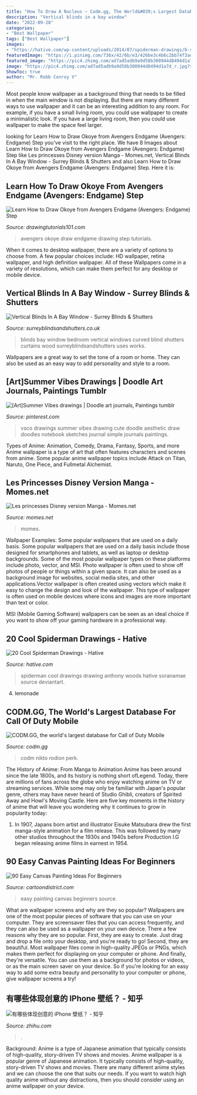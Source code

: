 ```yaml
---
title: "How To Draw A Nucleus ~ Codm.gg, The World&#039;s Largest Database For Call Of Duty Mobile"
description: "Vertical blinds in a bay window"
date: "2022-09-28"
categories:
- "Best Wallpaper"
tags: ["Best Wallpaper"]
images:
- "https://hative.com/wp-content/uploads/2014/07/spiderman-drawings/6-spiderman-drawings.jpg"
featuredImage: "https://i.pinimg.com/736x/42/6b/e3/426be3c4b6c2bb74f3adfd2995b9937d.jpg"
featured_image: "https://pic4.zhimg.com/ad7ad5adb9a9d58b300944d8494d1a7d_r.jpg?source=1940ef5c"
image: "https://pic4.zhimg.com/ad7ad5adb9a9d58b300944d8494d1a7d_r.jpg?source=1940ef5c"
ShowToc: true
author: "Mr. Robb Conroy V"
---
```



Most people know wallpaper as a background thing that needs to be filled in when the main window is not displaying. But there are many different ways to use wallpaper and it can be an interesting addition to any room. For example, if you have a small living room, you could use wallpaper to create a minimalistic look. If you have a large living room, then you could use wallpaper to make the space feel larger.

	

		
looking for Learn How to Draw Okoye from Avengers Endgame (Avengers: Endgame) Step you've visit to the right place. We have 8 Images about Learn How to Draw Okoye from Avengers Endgame (Avengers: Endgame) Step like Les princesses Disney version Manga - Momes.net, Vertical Blinds In A Bay Window - Surrey Blinds &amp; Shutters and also Learn How to Draw Okoye from Avengers Endgame (Avengers: Endgame) Step. Here it is:
		
    
## Learn How To Draw Okoye From Avengers Endgame (Avengers: Endgame) Step

<img loading=lazy src="https://cdn-0.drawingtutorials101.com/drawing-tutorials/Sci-Fi/Avengers-Endgame/okoye/how-to-draw-Okoye--from-Avengers-Endgame-step-13.png" onerror="this.onerror=null;this.src='https://tse2.mm.bing.net/th?id=OIP.i27JuRuczDAD6zCFahoV-wHaKe&amp;pid=15.1';" alt="Learn How to Draw Okoye from Avengers Endgame (Avengers: Endgame) Step">

_Source: drawingtutorials101.com_

>avengers okoye draw endgame drawing step tutorials. 

	

When it comes to desktop wallpaper, there are a variety of options to choose from. A few popular choices include: HD wallpaper, retina wallpaper, and high definition wallpaper. All of these Wallpapers come in a variety of resolutions, which can make them perfect for any desktop or mobile device. 

    
## Vertical Blinds In A Bay Window - Surrey Blinds &amp; Shutters

<img loading=lazy src="https://surreyblindsandshutters.co.uk/content/uploads/2012/10/Bay-Window-Bedroom-Vertical-Blinds.jpg" onerror="this.onerror=null;this.src='https://tse2.mm.bing.net/th?id=OIP.syk5mpBnuOojSADrUAeSdgHaEo&amp;pid=15.1';" alt="Vertical Blinds In A Bay Window - Surrey Blinds &amp; Shutters">

_Source: surreyblindsandshutters.co.uk_

>blinds bay window bedroom vertical windows curved blind shutters curtains wood surreyblindsandshutters uses works. 

	

Wallpapers are a great way to set the tone of a room or home. They can also be used as an easy way to add personality and style to a room.

    
## [Art]Summer Vibes Drawings | Doodle Art Journals, Paintings Tumblr

<img loading=lazy src="https://i.pinimg.com/736x/42/6b/e3/426be3c4b6c2bb74f3adfd2995b9937d.jpg" onerror="this.onerror=null;this.src='https://tse1.mm.bing.net/th?id=OIP.IOnvInW5Ncctvl5zXdyJ2AAAAA&amp;pid=15.1';" alt="[Art]Summer Vibes drawings | Doodle art journals, Paintings tumblr">

_Source: pinterest.com_

>vsco drawings summer vibes drawing cute doodle aesthetic draw doodles notebook sketches journal simple journals paintings. 

	

Types of Anime: Animation, Comedy, Drama, Fantasy, Sports, and more
Anime wallpaper is a type of art that often features characters and scenes from anime. Some popular anime wallpaper topics include Attack on Titan, Naruto, One Piece, and Fullmetal Alchemist.

    
## Les Princesses Disney Version Manga - Momes.net

<img loading=lazy src="http://cdn2.momes.net/var/momes/storage/images/media/images/edito-15/princess-aurora/1254196-1-fre-FR/princess-aurora.jpg" onerror="this.onerror=null;this.src='https://tse2.mm.bing.net/th?id=OIP.K-VD_irLAft3IwGjKubaWQHaLH&amp;pid=15.1';" alt="Les princesses Disney version Manga - Momes.net">

_Source: momes.net_

>momes. 

	

Wallpaper Examples: Some popular wallpapers that are used on a daily basis.
Some popular wallpapers that are used on a daily basis include those designed for smartphones and tablets, as well as laptop or desktop backgrounds. Some of the most popular wallpaper types on these platforms include photo, vector, and MSI. 
Photo wallpaper is often used to show off photos of people or things within a given space. It can also be used as a background image for websites, social media sites, and other applications.Vector wallpaper is often created using vectors which make it easy to change the design and look of the wallpaper. This type of wallpaper is often used on mobile devices where icons and images are more important than text or color. 

MSI (Mobile Gaming Software) wallpapers can be seen as an ideal choice if you want to show off your gaming hardware in a professional way.

    
## 20 Cool Spiderman Drawings - Hative

<img loading=lazy src="https://hative.com/wp-content/uploads/2014/07/spiderman-drawings/6-spiderman-drawings.jpg" onerror="this.onerror=null;this.src='https://tse4.mm.bing.net/th?id=OIP.z5GgcAyBC4O8_uCadql1DQHaKN&amp;pid=15.1';" alt="20 Cool Spiderman Drawings - Hative">

_Source: hative.com_

>spiderman cool drawings drawing anthony woods hative soranamae source deviantart. 

	

4. lemonade 

    
## CODM.GG, The World&#039;s Largest Database For Call Of Duty Mobile

<img loading=lazy src="https://cdn.codm.gg/assets/cosmetics-perks/cosmetics-perks_3.jpg" onerror="this.onerror=null;this.src='https://tse3.mm.bing.net/th?id=OIP.65Pao5FjLj4jW9NA4nzY_wAAAA&amp;pid=15.1';" alt="CODM.GG, the world&#039;s largest database for Call of Duty Mobile">

_Source: codm.gg_

>codm nikto rodion perk. 

	

The History of Anime: From Manga to Animation
Anime has been around since the late 1800s, and its history is nothing short ofLegend. Today, there are millions of fans across the globe who enjoy watching anime on TV or streaming services. While some may only be familiar with Japan's popular genre, others may have never heard of Studio Ghibli, creators of Spirited Away and Howl's Moving Castle. Here are five key moments in the history of anime that will leave you wondering why it continues to grow in popularity today:
1) In 1907, Japans born artist and illustrator Eisuke Matsubara drew the first manga-style animation for a film release. This was followed by many other studios throughout the 1930s and 1940s before Production I.G began releasing anime films in earnest in 1954.

    
## 90 Easy Canvas Painting Ideas For Beginners

<img loading=lazy src="http://www.cartoondistrict.com/wp-content/uploads/2017/06/Easy-Canvas-Painting-Ideas-For-Beginners16-1.jpg" onerror="this.onerror=null;this.src='https://tse4.mm.bing.net/th?id=OIP.x74ywo_6lFqgoTmFRqKvLQHaKQ&amp;pid=15.1';" alt="90 Easy Canvas Painting Ideas For Beginners">

_Source: cartoondistrict.com_

>easy painting canvas beginners source. 

	

What are wallpaper screens and why are they so popular?
Wallpapers are one of the most popular pieces of software that you can use on your computer. They are screensaver files that you can access frequently, and they can also be used as a wallpaper on your own device. There a few reasons why they are so popular. First, they are easy to create. Just drag and drop a file onto your desktop, and you're ready to go! Second, they are beautiful. Most wallpaper files come in high-quality JPEGs or PNGs, which makes them perfect for displaying on your computer or phone. And finally, they're versatile. You can use them as a background for photos or videos, or as the main screen saver on your device. So if you're looking for an easy way to add some extra beauty and personality to your computer or phone, give wallpaper screens a try!

    
## 有哪些体现创意的 IPhone 壁纸？ - 知乎

<img loading=lazy src="https://pic4.zhimg.com/ad7ad5adb9a9d58b300944d8494d1a7d_r.jpg?source=1940ef5c" onerror="this.onerror=null;this.src='https://tse3.mm.bing.net/th?id=OIP.3xoEfhx_iMc1hcFFqiC-1gHaNJ&amp;pid=15.1';" alt="有哪些体现创意的 iPhone 壁纸？ - 知乎">

_Source: zhihu.com_

>. 

	

Background: Anime is a type of Japanese animation that typically consists of high-quality, story-driven TV shows and movies.
Anime wallpaper is a popular genre of Japanese animation. It typically consists of high-quality, story-driven TV shows and movies. There are many different anime styles and we can choose the one that suits our needs. If you want to watch high quality anime without any distractions, then you should consider using an anime wallpaper on your device.

